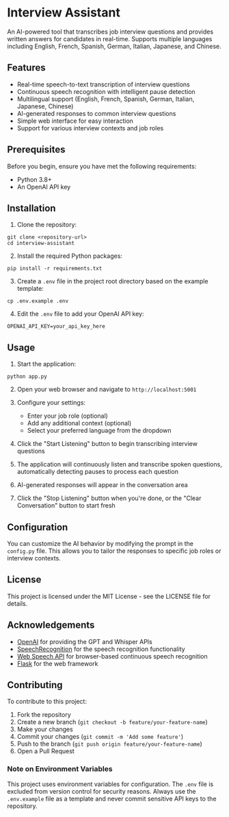 # Interview Assistant

An AI-powered tool that transcribes job interview questions and provides written answers for candidates in real-time. Supports multiple languages including English, French, Spanish, German, Italian, Japanese, and Chinese.

## Features

- Real-time speech-to-text transcription of interview questions
- Continuous speech recognition with intelligent pause detection
- Multilingual support (English, French, Spanish, German, Italian, Japanese, Chinese)
- AI-generated responses to common interview questions
- Simple web interface for easy interaction
- Support for various interview contexts and job roles

## Prerequisites

Before you begin, ensure you have met the following requirements:
- Python 3.8+
- An OpenAI API key

## Installation

1. Clone the repository:
```
git clone <repository-url>
cd interview-assistant
```

2. Install the required Python packages:
```
pip install -r requirements.txt
```

3. Create a `.env` file in the project root directory based on the example template:
```
cp .env.example .env
```

4. Edit the `.env` file to add your OpenAI API key:
```
OPENAI_API_KEY=your_api_key_here
```

## Usage

1. Start the application:
```
python app.py
```

2. Open your web browser and navigate to `http://localhost:5001`

3. Configure your settings:
   - Enter your job role (optional)
   - Add any additional context (optional)
   - Select your preferred language from the dropdown

4. Click the "Start Listening" button to begin transcribing interview questions

5. The application will continuously listen and transcribe spoken questions, automatically detecting pauses to process each question

6. AI-generated responses will appear in the conversation area

7. Click the "Stop Listening" button when you're done, or the "Clear Conversation" button to start fresh

## Configuration

You can customize the AI behavior by modifying the prompt in the `config.py` file. This allows you to tailor the responses to specific job roles or interview contexts.

## License

This project is licensed under the MIT License - see the LICENSE file for details.

## Acknowledgements

- [OpenAI](https://openai.com/) for providing the GPT and Whisper APIs
- [SpeechRecognition](https://pypi.org/project/SpeechRecognition/) for the speech recognition functionality
- [Web Speech API](https://developer.mozilla.org/en-US/docs/Web/API/Web_Speech_API) for browser-based continuous speech recognition
- [Flask](https://flask.palletsprojects.com/) for the web framework

## Contributing

To contribute to this project:

1. Fork the repository
2. Create a new branch (`git checkout -b feature/your-feature-name`)
3. Make your changes
4. Commit your changes (`git commit -m 'Add some feature'`)
5. Push to the branch (`git push origin feature/your-feature-name`)
6. Open a Pull Request

### Note on Environment Variables

This project uses environment variables for configuration. The `.env` file is excluded from version control for security reasons. Always use the `.env.example` file as a template and never commit sensitive API keys to the repository.
